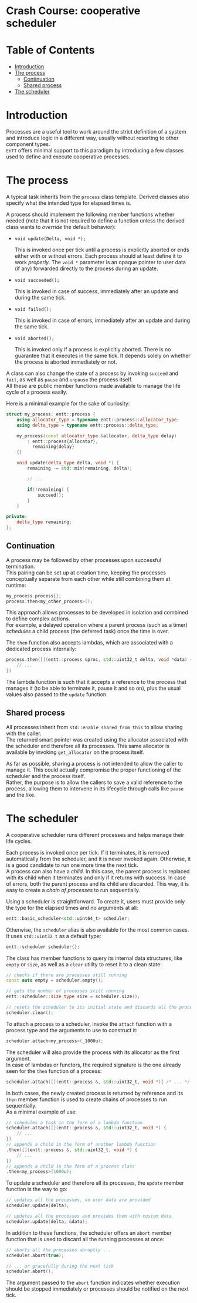 # Crash Course: cooperative scheduler

# Table of Contents

* [Introduction](#introduction)
* [The process](#the-process)
  * [Continuation](#continuation)
  * [Shared process](#shared-process)
* [The scheduler](#the-scheduler)

# Introduction

Processes are a useful tool to work around the strict definition of a system and
introduce logic in a different way, usually without resorting to other component
types.<br/>
`EnTT` offers minimal support to this paradigm by introducing a few classes used
to define and execute cooperative processes.

# The process

A typical task inherits from the `process` class template. Derived classes also
specify what the intended type for elapsed times is.

A process should implement the following member functions whether needed (note
that it is not required to define a function unless the derived class wants to
_override_ the default behavior):

* `void update(Delta, void *);`

  This is invoked once per tick until a process is explicitly aborted or ends
  either with or without errors. Each process should at least define it to work
  _properly_. The `void *` parameter is an opaque pointer to user data (if any)
  forwarded directly to the process during an update.

* `void succeeded();`

  This is invoked in case of success, immediately after an update and during the
  same tick.

* `void failed();`

  This is invoked in case of errors, immediately after an update and during the
  same tick.

* `void aborted();`

  This is invoked only if a process is explicitly aborted. There is no guarantee
  that it executes in the same tick. It depends solely on whether the process is
  aborted immediately or not.

A class can also change the state of a process by invoking `succeed` and `fail`,
as well as `pause` and `unpause` the process itself.<br/>
All these are public member functions made available to manage the life cycle of
a process easily.

Here is a minimal example for the sake of curiosity:

```cpp
struct my_process: entt::process {
    using allocator_type = typename entt::process::allocator_type;
    using delta_type = typename entt::process::delta_type;

    my_process(const allocator_type &allocator, delta_type delay)
        : entt::process{allocator},
          remaining{delay}
    {}

    void update(delta_type delta, void *) {
        remaining -= std::min(remaining, delta);

        // ...

        if(!remaining) {
            succeed();
        }
    }

private:
    delta_type remaining;
};
```

## Continuation

A process may be followed by other processes upon successful termination.<br/>
This pairing can be set up at creation time, keeping the processes conceptually
separate from each other while still combining them at runtime:

```cpp
my_process process{};
process.then<my_other_process>();
```

This approach allows processes to be developed in isolation and combined to
define complex actions.<br/>
For example, a delayed operation where a parent process (such as a timer)
_schedules_ a child process (the deferred task) once the time is over.

The `then` function also accepts lambdas, which are associated with a dedicated
process internally:

```cpp
process.then([](entt::process &proc, std::uint32_t delta, void *data) {
    // ...
})
```

The lambda function is such that it accepts a reference to the process that
manages it (to be able to terminate it, pause it and so on), plus the usual
values also passed to the `update` function.

## Shared process

All processes inherit from `std::enable_shared_from_this` to allow sharing with
the caller.<br/>
The returned smart pointer was created using the allocator associated with the
scheduler and therefore all its processes. This same allocator is available by
invoking `get_allocator` on the process itself.

As far as possible, sharing a process is not intended to allow the caller to
manage it. This could actually compromise the proper functioning of the
scheduler and the process itself.<br/>
Rather, the purpose is to allow the callers to save a valid reference to the
process, allowing them to intervene in its lifecycle through calls like `pause`
and the like.

# The scheduler

A cooperative scheduler runs different processes and helps manage their life
cycles.

Each process is invoked once per tick. If it terminates, it is removed
automatically from the scheduler, and it is never invoked again. Otherwise,
it is a good candidate to run one more time the next tick.<br/>
A process can also have a _child_. In this case, the parent process is replaced
with its child when it terminates and only if it returns with success. In case
of errors, both the parent process and its child are discarded. This way, it is
easy to create a _chain of processes_ to run sequentially.

Using a scheduler is straightforward. To create it, users must provide only the
type for the elapsed times and no arguments at all:

```cpp
entt::basic_scheduler<std::uint64_t> scheduler;
```

Otherwise, the `scheduler` alias is also available for the most common cases. It
uses `std::uint32_t` as a default type:

```cpp
entt::scheduler scheduler{};
```

The class has member functions to query its internal data structures, like
`empty` or `size`, as well as a `clear` utility to reset it to a clean state:

```cpp
// checks if there are processes still running
const auto empty = scheduler.empty();

// gets the number of processes still running
entt::scheduler::size_type size = scheduler.size();

// resets the scheduler to its initial state and discards all the processes
scheduler.clear();
```

To attach a process to a scheduler, invoke the `attach` function with a process
type and the arguments to use to construct it:

```cpp
scheduler.attach<my_process>(_1000u);
```

The scheduler will also provide the process with its allocator as the first
argument.<br>
In case of lambdas or functors, the required signature is the one already seen
for the `then` function of a process:

```cpp
scheduler.attach([](entt::process &, std::uint32_t, void *){ /* ... */ });
```

In both cases, the newly created process is returned by reference and its `then`
member function is used to create chains of processes to run sequentially.<br/>
As a minimal example of use:

```cpp
// schedules a task in the form of a lambda function
scheduler.attach([](entt::process &, std::uint32_t, void *) {
    // ...
})
// appends a child in the form of another lambda function
.then([](entt::process &, std::uint32_t, void *) {
    // ...
})
// appends a child in the form of a process class
.then<my_process>(1000u);
```

To update a scheduler and therefore all its processes, the `update` member
function is the way to go:

```cpp
// updates all the processes, no user data are provided
scheduler.update(delta);

// updates all the processes and provides them with custom data
scheduler.update(delta, &data);
```

In addition to these functions, the scheduler offers an `abort` member function
that is used to discard all the running processes at once:

```cpp
// aborts all the processes abruptly ...
scheduler.abort(true);

// ... or gracefully during the next tick
scheduler.abort();
```

The argument passed to the `abort` function indicates whether execution should
be stopped immediately or processes should be notified on the next tick.
